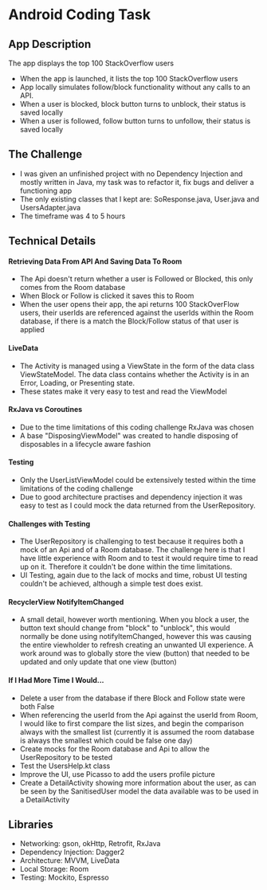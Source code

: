 # Android Coding Task

## App Description

The app displays the top 100 StackOverflow users

- When the app is launched, it lists the top 100 StackOverflow users
- App locally simulates follow/block functionality without any calls to an API.
- When a user is blocked, block button turns to unblock, their status is saved locally
- When a user is followed, follow button turns to unfollow, their status is saved locally

## The Challenge
- I was given an unfinished project with no Dependency Injection and mostly written in Java, my task was to refactor it, fix bugs and deliver a functioning app
- The only existing classes that I kept are: SoResponse.java, User.java and UsersAdapter.java
- The timeframe was 4 to 5 hours

## Technical Details

#### Retrieving Data From API And Saving Data To Room
- The Api doesn't return whether a user is Followed or Blocked, this only comes from the Room database
- When Block or Follow is clicked it saves this to Room
- When the user opens their app, the api returns 100 StackOverFlow users, their userIds are referenced against the userIds within the Room database, if there is a match the Block/Follow status of that user is applied

#### LiveData
- The Activity is managed using a ViewState in the form of the data class ViewStateModel. The data class contains whether the Activity is in an Error, Loading, or Presenting state.
- These states make it very easy to test and read the ViewModel

#### RxJava vs Coroutines
- Due to the time limitations of this coding challenge RxJava was chosen
- A base "DisposingViewModel" was created to handle disposing of disposables in a lifecycle aware fashion

#### Testing
- Only the UserListViewModel could be extensively tested within the time limitations of the coding challenge
- Due to good architecture practises and dependency injection it was easy to test as I could mock the data returned from the UserRepository.

#### Challenges with Testing
- The UserRepository is challenging to test because it requires both a mock of an Api and of a Room database. The challenge here is that I have little experience with Room and to test it would require time to read up on it. Therefore it couldn't be done within the time limitations.
- UI Testing, again due to the lack of mocks and time, robust UI testing couldn't be achieved, although a simple test does exist.

#### RecyclerView NotifyItemChanged
- A small detail, however worth mentioning. When you block a user, the button text should change from "block" to "unblock", this would normally be done using notifyItemChanged, however this was causing the entire viewholder to refresh creating an unwanted UI experience. A work around was to globally store the view (button) that needed to be updated and only update that one view (button)

#### If I Had More Time I Would...
- Delete a user from the database if there Block and Follow state were both False
- When referencing the userId from the Api against the userId from Room, I would like to first compare the list sizes, and begin the comparison always with the smallest list (currently it is assumed the room database is always the smallest which could be false one day)
- Create mocks for the Room database and Api to allow the UserRepository to be tested
- Test the UsersHelp.kt class
- Improve the UI, use Picasso to add the users profile picture
- Create a DetailActivity showing more information about the user, as can be seen by the SanitisedUser model the data available was to be used in a DetailActivity

## Libraries
- Networking: gson, okHttp, Retrofit, RxJava
- Dependency Injection: Dagger2
- Architecture: MVVM, LiveData
- Local Storage: Room
- Testing: Mockito, Espresso
